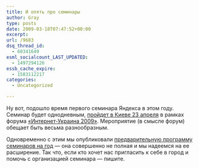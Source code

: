 ```yaml
---
title: И опять про семинары
author: Gray
type: posts
date: 2009-03-18T07:47:52+00:00
excerpt:
url: /9683
dsq_thread_id:
  - 60341649
esml_socialcount_LAST_UPDATED:
  - 1497294126
essb_cache_expire:
  - 1583112217
categories:
  - Uncategorized

---
```








Ну вот, подошло время первого семинара Яндекса в этом году. Семинар будет однодневным, <a href="http://advertising.yandex.ru/seminar/kiev_apr2009.xml" target="_blank">пройдет в Киеве 23 апреля</a> в рамках форума <a href="http://internet-ukraine.com/" target="_blank">&#171;Интернет-Украина 2009&#187;</a>. Мероприятие (в смысле форум) обещает быть весьма разнообразным.

Одновременно с этим мы опубликовали <a href="http://advertising.yandex.ru/seminar/index.xml" target="_blank">предварительную программу семинаров на год</a> &#8212; она совершенно не полная и мы надеемся на ее расширение. Так что, если кто хочет нас пригласить к себе в город и помочь с организацией семинара &#8212; пишите.